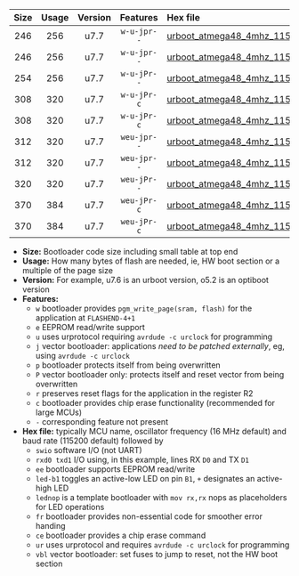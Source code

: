 |Size|Usage|Version|Features|Hex file|
|:-:|:-:|:-:|:-:|:--|
|246|256|u7.7|`w-u-jpr--`|[urboot_atmega48_4mhz_115200bps_swio_rxd0_txd1_led+b5_ur_vbl.hex](https://raw.githubusercontent.com/stefanrueger/urboot.hex/main/mcus/atmega48/fcpu_4mhz/115200_bps/urboot_atmega48_4mhz_115200bps_swio_rxd0_txd1_led+b5_ur_vbl.hex)|
|246|256|u7.7|`w-u-jpr--`|[urboot_atmega48_4mhz_115200bps_swio_rxd0_txd1_lednop_ur_vbl.hex](https://raw.githubusercontent.com/stefanrueger/urboot.hex/main/mcus/atmega48/fcpu_4mhz/115200_bps/urboot_atmega48_4mhz_115200bps_swio_rxd0_txd1_lednop_ur_vbl.hex)|
|254|256|u7.7|`w-u-jPr--`|[urboot_atmega48_4mhz_115200bps_swio_rxd0_txd1_ur_vbl.hex](https://raw.githubusercontent.com/stefanrueger/urboot.hex/main/mcus/atmega48/fcpu_4mhz/115200_bps/urboot_atmega48_4mhz_115200bps_swio_rxd0_txd1_ur_vbl.hex)|
|308|320|u7.7|`w-u-jPr-c`|[urboot_atmega48_4mhz_115200bps_swio_rxd0_txd1_led+b5_fr_ce_ur_vbl.hex](https://raw.githubusercontent.com/stefanrueger/urboot.hex/main/mcus/atmega48/fcpu_4mhz/115200_bps/urboot_atmega48_4mhz_115200bps_swio_rxd0_txd1_led+b5_fr_ce_ur_vbl.hex)|
|308|320|u7.7|`w-u-jPr-c`|[urboot_atmega48_4mhz_115200bps_swio_rxd0_txd1_lednop_fr_ce_ur_vbl.hex](https://raw.githubusercontent.com/stefanrueger/urboot.hex/main/mcus/atmega48/fcpu_4mhz/115200_bps/urboot_atmega48_4mhz_115200bps_swio_rxd0_txd1_lednop_fr_ce_ur_vbl.hex)|
|312|320|u7.7|`weu-jpr--`|[urboot_atmega48_4mhz_115200bps_swio_rxd0_txd1_ee_led+b5_ur_vbl.hex](https://raw.githubusercontent.com/stefanrueger/urboot.hex/main/mcus/atmega48/fcpu_4mhz/115200_bps/urboot_atmega48_4mhz_115200bps_swio_rxd0_txd1_ee_led+b5_ur_vbl.hex)|
|312|320|u7.7|`weu-jpr--`|[urboot_atmega48_4mhz_115200bps_swio_rxd0_txd1_ee_lednop_ur_vbl.hex](https://raw.githubusercontent.com/stefanrueger/urboot.hex/main/mcus/atmega48/fcpu_4mhz/115200_bps/urboot_atmega48_4mhz_115200bps_swio_rxd0_txd1_ee_lednop_ur_vbl.hex)|
|320|320|u7.7|`weu-jPr--`|[urboot_atmega48_4mhz_115200bps_swio_rxd0_txd1_ee_ur_vbl.hex](https://raw.githubusercontent.com/stefanrueger/urboot.hex/main/mcus/atmega48/fcpu_4mhz/115200_bps/urboot_atmega48_4mhz_115200bps_swio_rxd0_txd1_ee_ur_vbl.hex)|
|370|384|u7.7|`weu-jPr-c`|[urboot_atmega48_4mhz_115200bps_swio_rxd0_txd1_ee_led+b5_fr_ce_ur_vbl.hex](https://raw.githubusercontent.com/stefanrueger/urboot.hex/main/mcus/atmega48/fcpu_4mhz/115200_bps/urboot_atmega48_4mhz_115200bps_swio_rxd0_txd1_ee_led+b5_fr_ce_ur_vbl.hex)|
|370|384|u7.7|`weu-jPr-c`|[urboot_atmega48_4mhz_115200bps_swio_rxd0_txd1_ee_lednop_fr_ce_ur_vbl.hex](https://raw.githubusercontent.com/stefanrueger/urboot.hex/main/mcus/atmega48/fcpu_4mhz/115200_bps/urboot_atmega48_4mhz_115200bps_swio_rxd0_txd1_ee_lednop_fr_ce_ur_vbl.hex)|

- **Size:** Bootloader code size including small table at top end
- **Usage:** How many bytes of flash are needed, ie, HW boot section or a multiple of the page size
- **Version:** For example, u7.6 is an urboot version, o5.2 is an optiboot version
- **Features:**
  + `w` bootloader provides `pgm_write_page(sram, flash)` for the application at `FLASHEND-4+1`
  + `e` EEPROM read/write support
  + `u` uses urprotocol requiring `avrdude -c urclock` for programming
  + `j` vector bootloader: applications *need to be patched externally*, eg, using `avrdude -c urclock`
  + `p` bootloader protects itself from being overwritten
  + `P` vector bootloader only: protects itself and reset vector from being overwritten
  + `r` preserves reset flags for the application in the register R2
  + `c` bootloader provides chip erase functionality (recommended for large MCUs)
  + `-` corresponding feature not present
- **Hex file:** typically MCU name, oscillator frequency (16 MHz default) and baud rate (115200 default) followed by
  + `swio` software I/O (not UART)
  + `rxd0 txd1` I/O using, in this example, lines RX `D0` and TX `D1`
  + `ee` bootloader supports EEPROM read/write
  + `led-b1` toggles an active-low LED on pin `B1`, `+` designates an active-high LED
  + `lednop` is a template bootloader with `mov rx,rx` nops as placeholders for LED operations
  + `fr` bootloader provides non-essential code for smoother error handing
  + `ce` bootloader provides a chip erase command
  + `ur` uses urprotocol and requires `avrdude -c urclock` for programming
  + `vbl` vector bootloader: set fuses to jump to reset, not the HW boot section
